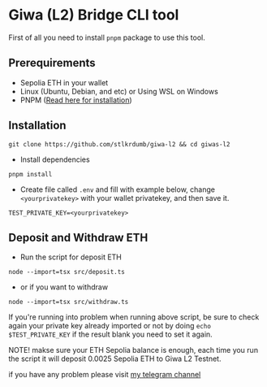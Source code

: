 # Giwa (L2) Bridge CLI tool

First of all you need to install `pnpm` package to use this tool.

## Prerequirements
- Sepolia ETH in your wallet
- Linux (Ubuntu, Debian, and etc) or Using WSL on Windows
- PNPM ([Read here for installation](https://pnpm.io/installation))

## Installation
```
git clone https://github.com/stlkrdumb/giwa-l2 && cd giwas-l2
```
- Install dependencies
```
pnpm install
```
- Create file called `.env` and fill with example below, change `<yourprivatekey>` with your wallet privatekey, and then save it.
```
TEST_PRIVATE_KEY=<yourprivatekey>
```

## Deposit and Withdraw ETH
- Run the script for deposit ETH
```
node --import=tsx src/deposit.ts
```
- or if you want to withdraw
```
node --import=tsx src/withdraw.ts
```

If you're running into problem when running above script, be sure to check again your private key already imported or not by doing `echo $TEST_PRIVATE_KEY` if the result blank you need to set it again.

NOTE! makse sure your ETH Sepolia balance is enough, each time you run the script it will deposit 0.0025 Sepolia ETH to Giwa L2 Testnet.

if you have any problem please visit [my telegram channel](https://t.me/airdropStalkerChannel)
